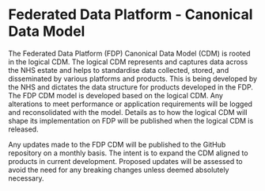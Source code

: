 # Federated Data Platform - Canonical Data Model

The Federated Data Platform (FDP) Canonical Data Model (CDM) is rooted in the logical CDM. The logical CDM represents and captures data across the NHS estate and helps to standardise data collected, stored, and disseminated by various platforms and products. This is being developed by the NHS and dictates the data structure for products developed in the FDP. The FDP CDM model is developed based on the logical CDM. Any alterations to meet performance or application requirements will be logged and reconsolidated with the model. Details as to how the logical CDM will shape its implementation on FDP will be published when the logical CDM is released.

Any updates made to the FDP CDM will be published to the GitHub repository on a monthly basis. The intent is to expand the CDM aligned to products in current development. Proposed updates will be assessed to avoid the need for any breaking changes unless deemed absolutely necessary.
